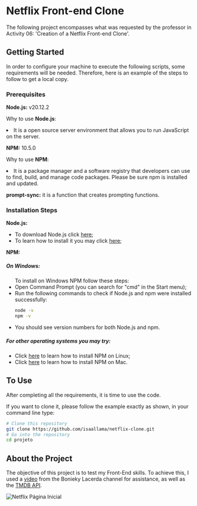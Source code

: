 # Netflix Front-end Clone
The following project encompasses what was requested by the professor in Activity 06: 'Creation of a Netflix Front-end Clone'.

## Getting Started
In order to configure your machine to execute the following scripts, some requirements will be needed. Therefore, here is an example of the steps to follow to get a local copy.

### Prerequisites
<p><strong>Node.js:</strong> v20.12.2 </p>
<p>Why to use <strong>Node.js</strong>:
<li> It is a open source server environment that allows you to run JavaScript on the server. </li></p>

<p> <strong>NPM:</strong> 10.5.0 </p>
 <p>Why to use <strong>NPM</strong>:
<li> It is a package manager and a software registry that developers can use to find, build, and manage code packages. Please be sure npm is installed and updated. </li></p>
 
<p><strong>prompt-sync:</strong> it is a function that creates prompting functions.</p> 

### Installation Steps
<p>
 <strong>Node.js:</strong> 
<ul>
  <li>To download Node.js click <a href="https://nodejs.org/en/download/package-manager" title="Download Node.js">here</a>;</li>
  <li>To learn how to install it you may click <a href="https://radixweb.com/blog/installing-npm-and-nodejs-on-windows-and-mac" title="Install Node.js">here</a>;</li>
</ul>
</p> 

<p>
  <strong>NPM:</strong>
  <h5>On Windows:</h5> 
  <ul>
    <l>To install on Windows NPM follow these steps:</l>
    <li>Open Command Prompt (you can search for "cmd" in the Start menu);</li>
    <li>Run the following commands to check if Node.js and npm were installed successfully:</li>

   
  ```sh
  node -v
npm -v
  ```
   <li>You should see version numbers for both Node.js and npm.</li>
  </ul>
</p>
<p>
  <h5>For other operating systems you may try:</h5>
  <ul>
    <li>Click <a href="https://monovm.com/blog/install-npm-on-ubuntu/" title="Download NPM">here</a> to learn how to install NPM on Linux;</li>
    <li>Click <a href="https://treehouse.github.io/installation-guides/mac/node-mac.html" title="Download NPM">here</a> to learn how to install NPM on Mac.</li>
  </ul>
</p>

## To Use 
<p>After completing all the requirements, it is time to use the code.</p>

<p>If you want to clone it, please follow the example exactly as shown, in your command line type:</p>

```bash
# Clone this repository
git clone https://github.com/isaallama/netflix-clone.git
# Go into the repository
cd projeto
```
## About the Project
The objective of this project is to test my Front-End skills. To achieve this, I used a [video](https://www.youtube.com/watch?v=tBweoUiMsDg) from the Bonieky Lacerda channel for assistance, as well as the [TMDB API](https://developer.themoviedb.org/docs/getting-started).

![Netflix Página Inicial](https://github.com/user-attachments/assets/e4a820ec-cc98-47ff-8f5d-c3128dfb2fe4)
